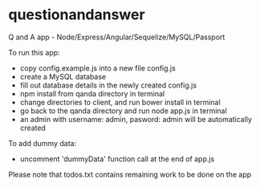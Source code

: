 # questionandanswer
Q and A app - Node/Express/Angular/Sequelize/MySQL/Passport

To run this app:
- copy config.example.js into a new file config.js
- create a MySQL database
- fill out database details in the newly created config.js
- npm install from qanda directory in terminal
- change directories to client, and run bower install in terminal
- go back to the qanda directory and run node app.js in terminal
- an admin with username: admin, pasword: admin will be automatically created 

To add dummy data:
- uncomment 'dummyData' function call at the end of app.js

Please note that todos.txt contains remaining work to be done on the app

